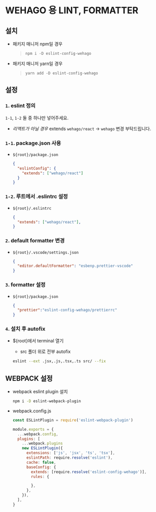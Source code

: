 # WEHAGO 용 LINT, FORMATTER

## 설치

- 패키지 매니저 npm일 경우
  > `npm i -D eslint-config-wehago`  
- 패키지 매니저 yarn일 경우
  > `yarn add -D eslint-config-wehago`

## 설정

### `1`. eslint 정의

`1-1`, `1-2` 둘 중 하나만 넣어주세요.

- _*리액트가 아닐 경우*_ extends `wehago/react` -> `wehago` 변경 부탁드립니다.  

### `1-1`. package.json 사용

- `${root}/package.json`

  ```json
  {
    "eslintConfig": {
      "extends": ["wehago/react"]
    }
  }
  ```

### `1-2`. 루트에서 .eslintrc 설정

- `${root}/.eslintrc`

  ```json
  {
    "extends": ["wehago/react"],
  }
  ```

### `2`. default formatter 변경

- `${root}/.vscode/settings.json`

  ```json
  {
    "editor.defaultFormatter": "esbenp.prettier-vscode"
  }
  ```

### `3`. formatter 설정

- `${root}/package.json`

  ```json
  {
    "prettier":"eslint-config-wehago/prettierrc"
  }
  ```

### `4`. 설치 후 autofix

- ${root}에서 terminal 열기

  - src 폴더 위로 전부 autofix

  ```bash
  eslint --ext .jsx,.js,.tsx,.ts src/ --fix
  ```

## WEBPACK 설정

- webpack eslint plugin 설치

  ```bash
  npm i -D eslint-webpack-plugin
  ```

- webpack.config.js

  ```js
  const ESLintPlugin = require('eslint-webpack-plugin')

  module.exports = {
    ...webpack.config,
    plugins: [
      ...webpack.plugins
      new ESLintPlugin({
        extensions: ['js', 'jsx', 'ts', 'tsx'],
        eslintPath: require.resolve('eslint'),
        cache: false,
        baseConfig: {
          extends: [require.resolve('eslint-config-wehago')],
          rules: {

          },
        },
      }),
    ],
  }
  ```
